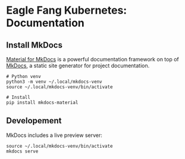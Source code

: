 # Eagle Fang Kubernetes: Documentation

## Install MkDocs

[Material for MkDocs](https://squidfunk.github.io/mkdocs-material/) is a powerful documentation framework on top of [MkDocs](https://www.mkdocs.org/), a static site generator for project documentation.

```shell
# Python venv
python3 -m venv ~/.local/mkdocs-venv
source ~/.local/mkdocs-venv/bin/activate

# Install
pip install mkdocs-material
```


## Developement

MkDocs includes a live preview server:
```shell
source ~/.local/mkdocs-venv/bin/activate
mkdocs serve
```
